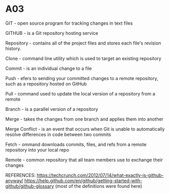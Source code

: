 # A03
GIT - open source program for tracking changes in text files

GITHUB - is a Git repository hosting service

Repository - contains all of the project files and stores each file's revision history. 

Clone - command line utility which is used to target an existing repository

Commit - is an individual change to a file 

Push - efers to sending your committed changes to a remote repository, such as a repository hosted on GitHub

Pull - command used to update the local version of a repository from a remote

Branch - is a parallel version of a repository

Merge - takes the changes from one branch and applies them into another

Merge Conflict - is an event that occurs when Git is unable to automatically resolve differences in code between two commits

Fetch - ommand downloads commits, files, and refs from a remote repository into your local repo

Remote - common repository that all team members use to exchange their changes

REFERENCES: 
https://techcrunch.com/2012/07/14/what-exactly-is-github-anyway/
https://help.github.com/en/github/getting-started-with-github/github-glossary (most of the definitions were found here)




